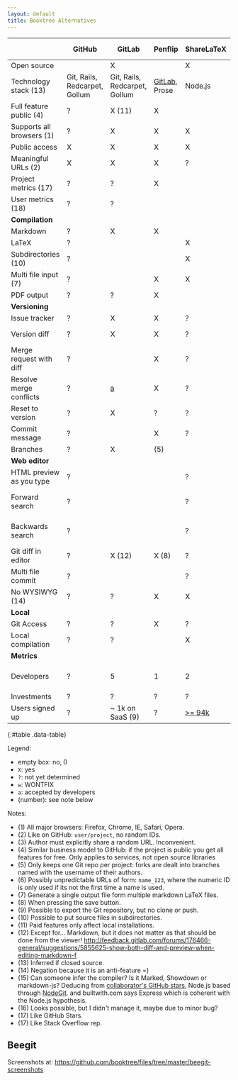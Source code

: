 ```yaml
---
layout: default
title: Booktree Alternatives
---
```


|                           | GitHub                        | GitLab                        | Penflip                                                                    | ShareLaTeX                                                          | WriteLaTeX | Authorea                                       | Beegit                                             | Draft | Inkling Habitat                                                             | Leanpub | Connexions | Wiki Books | Google Docs |
|---------------------------|-------------------------------|-------------------------------|----------------------------------------------------------------------------|---------------------------------------------------------------------|------------|------------------------------------------------|----------------------------------------------------|-------|-----------------------------------------------------------------------------|---------|------------|------------|-------------|
| Open source               |                               | X                             |                                                                            | X                                                                   |            |                                                |                                                    |       |                                                                             |         | X          | X          |             |
| Technology stack (13)     | Git, Rails, Redcarpet, Gollum | Git, Rails, Redcarpet, Gollum | [GitLab](https://twitter.com/madebyloren/status/468917323588698112), Prose | Node.js                                                             | ?          | [Git](https://www.authorea.com/aboutus), Rails | NodeGit, Express, (15)                             | ?     | ?                                                                           | ?       | Python     | PHP        | ?           |
| Full feature public (4)   | ?                             | X (11)                        | X                                                                          |                                                                     | ?          | ?                                              | X                                                  | X     | ?                                                                           | ?       | ?          | ?          | ?           |
| Supports all browsers (1) | ?                             | X                             | X                                                                          | X                                                                   | ?          | X                                              | X                                                  | X     |                                                                             | ?       | ?          | ?          | ?           |
| Public access             | X                             | X                             | X                                                                          | X                                                                   | ?          | ?                                              | X                                                  | (3)   | ?                                                                           | ?       | ?          | ?          | ?           |
| Meaningful URLs (2)       | X                             | X                             | X                                                                          | ?                                                                   | ?          |                                                |                                                    |       | (6)                                                                         | ?       | ?          | ?          | ?           |
| Project metrics (17)      | ?                             | ?                             | X                                                                          |                                                                     | ?          | ?                                              |                                                    | ?     | ?                                                                           | ?       | ?          | ?          | ?           |
| User metrics (18)         | ?                             | ?                             |                                                                            |                                                                     | ?          | ?                                              |                                                    | ?     | ?                                                                           | ?       | ?          | ?          | ?           |
| **Compilation**           |                               |                               |                                                                            |                                                                     |            |                                                |                                                    |       |                                                                             |         |            |            |             |
| Markdown                  | ?                             | X                             | X                                                                          |                                                                     |            | X                                              | X                                                  | X     | X                                                                           | ?       | ?          | ?          | ?           |
| LaTeX                     | ?                             |                               |                                                                            | X                                                                   | X          | X                                              |                                                    |       |                                                                             | ?       | ?          | ?          | ?           |
| Subdirectories (10)       | ?                             |                               |                                                                            | X                                                                   | ?          | X                                              | X                                                  | ?     | ?                                                                           | ?       | ?          | ?          | ?           |
| Multi file input (7)      | ?                             |                               | X                                                                          | X                                                                   | ?          | X                                              |                                                    |       |                                                                             | ?       | ?          | ?          | ?           |
| PDF output                | ?                             | ?                             | X                                                                          |                                                                     | ?          | ?                                              |                                                    | ?     | ?                                                                           | ?       | ?          | ?          | ?           |
| **Versioning**            |                               |                               |                                                                            |                                                                     |            |                                                |                                                    |       |                                                                             |         |            |            |             |
| Issue tracker             | ?                             | X                             | X                                                                          | ?                                                                   | ?          |                                                |                                                    | ?     | ?                                                                           | ?       | ?          | ?          | ?           |
| Version diff              | ?                             | X                             | X                                                                          | ?                                                                   | ?          | ?                                              | only previous                                      | ?     | ?                                                                           | ?       | ?          | ?          | ?           |
| Merge request with diff   | ?                             |                               | X                                                                          | ?                                                                   | ?          | ?                                              | ?                                                  | ?     |                                                                             | ?       | ?          | ?          | ?           |
| Resolve merge conflicts   | ?                             | [a][gl-resolve]               | X                                                                          | ?                                                                   | ?          | ?                                              | ?                                                  | ?     |                                                                             | ?       | ?          | ?          | ?           |
| Reset to version          | ?                             | X                             | ?                                                                          | ?                                                                   | ?          | X                                              |                                                    | X     | X                                                                           | ?       | ?          | ?          | ?           |
| Commit message            | ?                             |                               | X                                                                          | ?                                                                   | ?          | X                                              | X                                                  |       | ?                                                                           | ?       | ?          | ?          | ?           |
| Branches                  | ?                             | X                             | (5)                                                                        |                                                                     | ?          | ?                                              |                                                    | ?     | ?                                                                           | ?       | ?          | ?          | ?           |
| **Web editor**            |                               |                               |                                                                            |                                                                     |            |                                                |                                                    |       |                                                                             |         |            |            |             |
| HTML preview as you type  | ?                             |                               |                                                                            | ?                                                                   | ?          | ?                                              | X                                                  |       | ?                                                                           | ?       | ?          | ?          | ?           |
| Forward search            | ?                             |                               |                                                                            | ?                                                                   | ?          | ?                                              | X Limited accuracy                                 | ?     | ?                                                                           | ?       | ?          | ?          | ?           |
| Backwards search          | ?                             |                               |                                                                            | ?                                                                   | ?          | ?                                              | X Limited accuracy                                 | ?     | ?                                                                           | ?       | ?          | ?          | ?           |
| Git diff in editor        | ?                             | X (12)                        | X (8)                                                                      | ?                                                                   | ?          | ?                                              |                                                    | ?     |                                                                             | ?       | ?          | ?          | ?           |
| Multi file commit         | ?                             |                               |                                                                            | ?                                                                   | ?          | ?                                              | X (16)                                             | ?     | ?                                                                           | ?       | ?          | ?          | ?           |
| No WYSIWYG (14)           | ?                             | ?                             | X                                                                          | X                                                                   | ?          | ?                                              | X                                                  | ?     | ?                                                                           | ?       | ?          | ?          | ?           |
| **Local**                 |                               |                               |                                                                            |                                                                     |            |                                                |                                                    |       |                                                                             |         |            |            |             |
| Git Access                | ?                             | ?                             | X                                                                          | ?                                                                   | ?          | (9)                                            | ?                                                  |       |                                                                             | ?       | ?          | ?          | ?           |
| Local compilation         | ?                             | ?                             |                                                                            | X                                                                   | ?          | ?                                              | ?                                                  | ?     |                                                                             | ?       | ?          | ?          | ?           |
| **Metrics**               |                               |                               |                                                                            |                                                                     |            |                                                |                                                    |       |                                                                             |         |            |            |             |
| Developers                | ?                             | 5                             | 1                                                                          | 2                                                                   | ?          | [3](https://www.authorea.com/contact)          | [2](http://www.crunchbase.com/organization/beegit) | 1     | [9](http://www.crunchbase.com/organization/inkling-inc) (multiple projects) | ?       | ?          | ?          | ?           |
| Investments               | ?                             | ?                             | ?                                                                          | ?                                                                   | ?          | ?                                              |                                                    | ?     | ?                                                                           | ?       | ?          | ?          | ?           |
| Users signed up           | ?                             | ~ 1k on SaaS (9)              | ?                                                                          | [>= 94k](https://twitter.com/henryoswald/status/459367445946707968) | ?          | ?                                              | ?                                                  | ?     | ?                                                                           | ?       | ?          | ?          | ?           |
{:#table .data-table}

<!--
| Users signed up           | ?                                                                          | ?                                                                   | ?          | ?                                              | ?                                                  | ?     | ?                                                                                        | ?       | ?          | ?          | ?           | ?                             | ?                             |
-->

Legend:

- empty box: no, 0
- `X`: yes
- `?`: not yet determined
- `w`: WONTFIX
- `a`: accepted by developers
- (number): see note below

Notes:

- (1) All major browsers: Firefox, Chrome, IE, Safari, Opera.
- (2) Like on GitHub: `user/project`, no random IDs.
- (3) Author must explicitly share a random URL. Inconvenient.
- (4) Similar business model to GitHub:
    if the project is public you get all features for free.
    Only applies to services, not open source libraries
- (5) Only keeps one Git repo per project:
    forks are dealt into branches named with the username of their authors.
- (6) Possibly unpredictable URLs of form: `name_123`,
    where the numeric ID is only used if its not the first time a name is used.
- (7) Generate a single output file form multiple markdown LaTeX files.
- (8) When pressing the save button.
- (9) Possible to export the Git repository, but no clone or push.
- (10) Possible to put source files in subdirectories.
- (11) Paid features only affect local installations.
- (12) Except for... Markdown, but it does not matter as that should be done from the viewer!
    <http://feedback.gitlab.com/forums/176466-general/suggestions/5855625-show-both-diff-and-preview-when-editing-markdown-f>
- (13) Inferred if closed source.
- (14) Negation because it is an anti-feature =)
- (15) Can someone infer the compiler? Is it Marked, Showdown or markdown-js?
    Deducing from [collaborator's GitHub stars](https://github.com/stars/kciccarello),
    Node.js based through [NodeGit](https://github.com/nodegit/nodegit).
    and builtwith.com says Express which is coherent with the Node.js hypothesis.
- (16) Looks possible, but I didn't manage it, maybe due to minor bug?
- (17) Like GitHub Stars.
- (17) Like Stack Overflow rep.

## Beegit

Screenshots at: <https://github.com/booktree/files/tree/master/beegit-screenshots>

[gl-resolve]: http://feedback.gitlab.com/forums/176466-general/suggestions/5590496-resolve-any-merge-request-conflict-from-the-web-in

